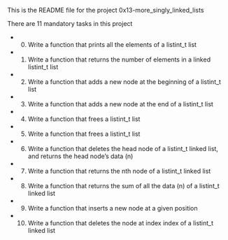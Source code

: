 This is the README file for the project 0x13-more_singly_linked_lists

There are 11 mandatory tasks in this project
-	0. Write a function that prints all the elements of a listint_t list
-	1. Write a function that returns the number of elements in a linked listint_t list
-	2. Write a function that adds a new node at the beginning of a listint_t list
-	3. Write a function that adds a new node at the end of a listint_t list
-	4. Write a function that frees a listint_t list
-	5. Write a function that frees a listint_t list
-	6. Write a function that deletes the head node of a listint_t linked list, and returns the head node’s data (n)
-	7. Write a function that returns the nth node of a listint_t linked list
-	8. Write a function that returns the sum of all the data (n) of a listint_t linked list
-	9. Write a function that inserts a new node at a given position
-	10. Write a function that deletes the node at index index of a listint_t linked list
